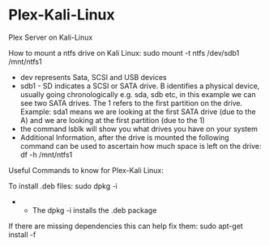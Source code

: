 # Plex-Kali-Linux
Plex Server on Kali-Linux

How to mount a ntfs drive on Kali Linux: 
sudo mount -t ntfs /dev/sdb1 /mnt/ntfs1
- dev represents Sata, SCSI and USB devices
- sdb1 - SD indicates a SCSI or SATA drive. B identifies a physical device, usually going chronologically e.g. sda, sdb etc, in this example we can see two SATA drives. The 1 refers to the first partition on the drive. Example: sda1 means we are looking at the first SATA drive (due to the A) and we are looking at the first partition (due to the 1)
- the command lsblk will show you what drives you have on your system
- Additional Information, after the drive is mounted the following command can be used to ascertain how much space is left on the drive: df -h /mnt/ntfs1 


Useful Commands to know for Plex-Kali Linux: 

To install .deb files: 
sudo dpkg -i <file name>
- - The dpkg -i installs the .deb package
 
If there are missing dependencies this can help fix them: 
sudo apt-get install -f
